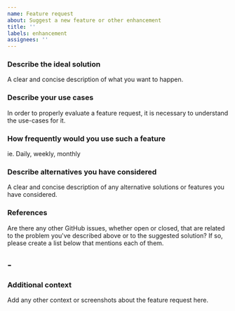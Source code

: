 ```yaml
---
name: Feature request
about: Suggest a new feature or other enhancement
title: ''
labels: enhancement
assignees: ''
---
```


### Describe the ideal solution

A clear and concise description of what you want to happen.

### Describe your use cases

In order to properly evaluate a feature request, it is necessary to understand the use-cases for it.

### How frequently would you use such a feature

ie. Daily, weekly, monthly

### Describe alternatives you have considered

A clear and concise description of any alternative solutions or features you have considered.

### References

Are there any other GitHub issues, whether open or closed, that are related to the problem you've described above or to the suggested solution? If so, please create a list below that mentions each of them.

## -

### Additional context

Add any other context or screenshots about the feature request here.
